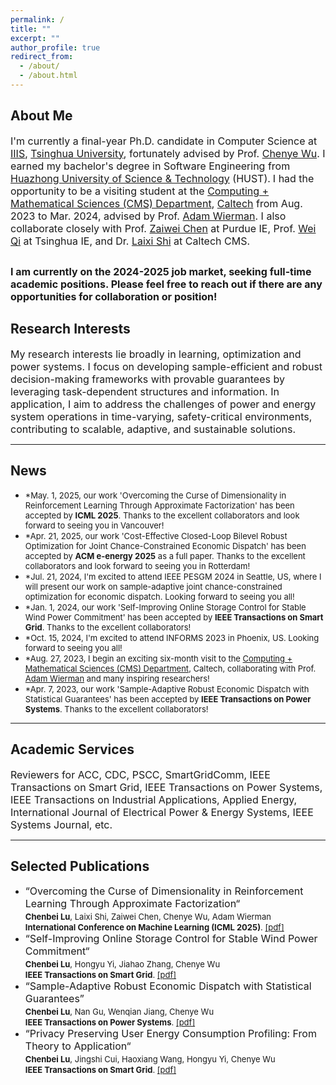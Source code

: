 ```yaml
---
permalink: /
title: ""
excerpt: ""
author_profile: true
redirect_from: 
  - /about/
  - /about.html
---
```


## About Me ##
<font size=3>I'm currently a final-year Ph.D. candidate in Computer Science at <a href="https://iiis.tsinghua.edu.cn/en/about/" target="_blank">IIIS</a>, <a href="https://www.tsinghua.edu.cn/en/" target="_blank">Tsinghua University</a>, fortunately advised by Prof. <a href="http://www.wuchenye.cn/" target="_blank">Chenye Wu</a>. I earned my bachelor's degree in Software Engineering from <a href="https://english.hust.edu.cn/" target="_blank">Huazhong University of Science & Technology</a> (HUST).</font>  <font size=3>I had the opportunity to be a visiting student at the <a href="https://www.cms.caltech.edu/" target="_blank">Computing + Mathematical Sciences (CMS) Department</a>, <a href="https://www.caltech.edu/" target="_blank">Caltech</a> from Aug. 2023 to Mar. 2024, advised by Prof. <a href="https://adamwierman.com/" target="_blank">Adam Wierman</a>. I also collaborate closely with Prof. <a href="https://sites.google.com/view/zaiweichen/home" target="_blank">Zaiwei Chen</a> at Purdue IE, Prof. <a href="https://wei-qi-home.github.io/" target="_blank">Wei Qi</a> at Tsinghua IE, and Dr. <a href="https://laixishi.github.io/" target="_blank">Laixi Shi</a> at Caltech CMS. </font>

<font size=3><b>I am currently on the 2024-2025 job market, seeking full-time academic positions. Please feel free to reach out if there are any opportunities for collaboration or position!</b></font>
---
## Research Interests ##
<font size=3> 
My research interests lie broadly in learning, optimization and power systems. I focus on developing sample-efficient and robust decision-making frameworks with provable guarantees by leveraging task-dependent structures and information. In application, I aim to address the challenges of power and energy system operations in time-varying, safety-critical environments, contributing to scalable, adaptive, and sustainable solutions. </font>





---
## News ##
<ul>
  <li><font size=2>*May. 1, 2025, our work 'Overcoming the Curse of Dimensionality in Reinforcement Learning Through Approximate Factorization' has been accepted by <b>ICML 2025</b>. Thanks to the excellent collaborators and look forward to seeing you in Vancouver! </font> </li>
   <li><font size=2>*Apr. 21, 2025, our work 'Cost-Effective Closed-Loop Bilevel Robust Optimization for Joint Chance-Constrained Economic Dispatch' has been accepted by <b>ACM e-energy 2025</b> as a full paper. Thanks to the excellent collaborators and look forward to seeing you in Rotterdam! </font> </li>
  <li><font size=2>*Jul. 21, 2024, I'm excited to attend IEEE PESGM 2024 in Seattle, US, where I will present our work on sample-adaptive joint chance-constrained optimization for economic dispatch. Looking forward to seeing you all!</font> </li>
  <li><font size=2>*Jan. 1, 2024, our work 'Self-Improving Online Storage Control for Stable Wind Power Commitment' has been accepted by <b>IEEE Transactions on Smart Grid</b>. Thanks to the excellent collaborators! </font> </li>
  <li><font size=2>*Oct. 15, 2024, I'm excited to attend INFORMS 2023 in Phoenix, US. Looking forward to seeing you all! </font> </li>
<li><font size=2>*Aug. 27, 2023, I begin an exciting six-month visit to the <a href="https://www.cms.caltech.edu/" target="_blank">Computing + Mathematical Sciences (CMS) Department</a>, Caltech, collaborating with Prof. <a href="https://adamwierman.com/" target="_blank">Adam Wierman</a> and many inspiring researchers!</font> </li>
<li><font size=2>*Apr. 7, 2023, our work 'Sample-Adaptive Robust Economic Dispatch with Statistical Guarantees' has been accepted by <b>IEEE Transactions on Power Systems</b>. Thanks to the excellent collaborators! </font> </li>
</ul>

---
## Academic Services ##
<font size=3>Reviewers for ACC, CDC, PSCC, SmartGridComm, IEEE Transactions on Smart Grid, IEEE Transactions on Power Systems, IEEE Transactions on Industrial Applications, Applied Energy, International Journal of Electrical Power & Energy Systems, IEEE Systems Journal, etc. </font>
  
---
## Selected Publications ##
<ul>
  <li><font size=3>“Overcoming the Curse of Dimensionality in Reinforcement Learning Through Approximate Factorization“<font size=3>  <br>
  <font size=2> <b>Chenbei Lu</b>, Laixi Shi, Zaiwei Chen, Chenye Wu, Adam Wierman<font size=2> <br>
    <font size=2><b>International Conference on Machine Learning (ICML 2025)</b>. <font size=2>  <a href="https://arxiv.org/pdf/2411.07591">[pdf]</a>
  <li><font size=3>“Self-Improving Online Storage Control for Stable Wind Power Commitment“<font size=3>  <br>
  <font size=2> <b>Chenbei Lu</b>, Hongyu Yi, Jiahao Zhang, Chenye Wu<font size=2> <br>
    <font size=2><b>IEEE Transactions on Smart Grid</b>. <font size=2>  <a href="https://eldertrump.github.io/files/Self-Improving_Online_Storage_Control_for_Stable_Wind_Power_Commitment.pdf">[pdf]</a>
  <li><font size=3>“Sample-Adaptive Robust Economic Dispatch with Statistical Guarantees” <font size=3>  <br>
    <font size=2> <b>Chenbei Lu</b>, Nan Gu, Wenqian Jiang, Chenye Wu<font size=2> <br>
    <font size=2><b>IEEE Transactions on Power Systems</b>. <font size=2> <a href="https://eldertrump.github.io/files/Sample-Adaptive_Robust_Economic_Dispatch_With_Statistically_Feasible_Guarantees (1).pdf" target="_blank">[pdf]</a>
  <li><font size=3>“Privacy Preserving User Energy Consumption Profiling: From Theory to Application“<font size=3>  <br> 
  <font size=2> <b>Chenbei Lu</b>, Jingshi Cui, Haoxiang Wang, Hongyu Yi, Chenye Wu<font size=2> <br>
    <font size=2><b>IEEE Transactions on Smart Grid</b>. <font size=2>  <a href="https://eldertrump.github.io/files/Privacy_Preserving_User_Energy_Consumption_Profiling_From_Theory_to_Application.pdf" target="_blank">[pdf]</a>








